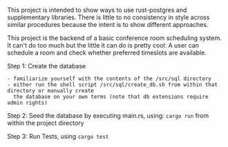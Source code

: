 This project is intended to show ways to use rust-postgres and supplementary libraries.  There is little to no consistency in style across similar procedures because the intent is to show different approaches.

This project is the backend of a basic conference room scheduling system.
It can't do too much but the little it can do is pretty cool:  A user
can schedule a room and check whether preferred timeslots are available.



Step 1:  Create the database

	- familiarize yourself with the contents of the /src/sql directory
	- either run the shell script /src/sql/create_db.sh from within that directory or manually create
	  the database on your own terms (note that db extensions require admin rights)

Step 2:  Seed the database by executing main.rs, using: ``cargo run`` from within the project directory

Step 3:  Run Tests, using ``cargo test``
